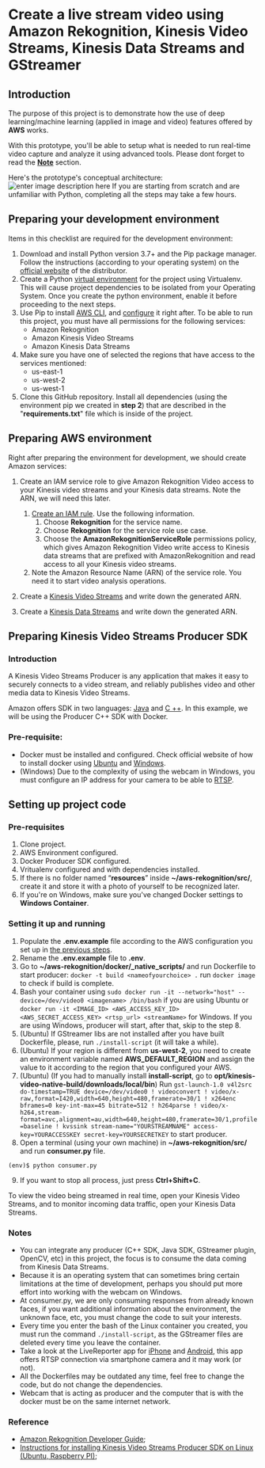 # Create a live stream video using Amazon Rekognition, Kinesis Video Streams, Kinesis Data Streams and GStreamer 

## Introduction
The purpose of this project is to demonstrate how the use of deep learning/machine learning (applied in image and video) features offered by **AWS** works.

With this prototype, you'll be able to setup what is needed to run real-time video capture and analyze it using advanced tools. Please dont forget to read the [**Note**](#note) section.

Here's the prototype's conceptual architecture:
![enter image description here](https://d1.awsstatic.com/re19/KVS_WebRTC/product-page-diagram_Kinesis-video-streams_how-it-works_01.cb5682fffec40aed239111f7454a586b31d6e680.png)
If you are starting from scratch and are unfamiliar with Python, completing all the steps may take a few hours.

## Preparing your development environment
Items in this checklist are required for the development environment:

 1. Download and install Python version 3.7+ and the Pip package manager. Follow the instructions (according to your operating system) on the [official website](https://www.python.org/downloads/) of the distributor. 
 2. Create a Python [virtual environment](https://virtualenv.pypa.io/en/stable/) for the project using Virtualenv. This will cause project dependencies to be isolated from your Operating System. Once you create the python environment, enable it before proceeding to the next steps.
 3. Use Pip to install [AWS CLI](https://docs.aws.amazon.com/cli/latest/userguide/cli-chap-install.html), and [configure](https://docs.aws.amazon.com/cli/latest/userguide/cli-chap-configure.html) it right after. To be able to run this project, you must have all permissions for the following services:
	 - Amazon Rekognition
	 - Amazon Kinesis Video Streams
	 - Amazon Kinesis Data Streams
4. <a name = "aws-config"></a>Make sure you have one of selected the regions that have access to the services mentioned:
	 - us-east-1
	 - us-west-2
	 - us-west-1
5. Clone this GitHub repository. Install all dependencies (using the environment pip we created in **step 2**) that are described in the "**requirements.txt**" file which is inside of the project.
 

## Preparing AWS environment
Right after preparing the environment for development, we should create Amazon services:

 1. Create an IAM service role to give Amazon Rekognition Video access to your Kinesis video streams and your Kinesis data streams. Note the ARN,  we will need this later.
	   1. [Create an IAM rule](https://docs.aws.amazon.com/IAM/latest/UserGuide/id_roles_create_for-service.html). Use the following information.
		   1. Choose **Rekognition** for the service name.
		   2. Choose **Rekognition** for the service role use case.
		   3. Choose the **AmazonRekognitionServiceRole** permissions policy, which gives Amazon Rekognition Video write access to Kinesis data streams that are prefixed with AmazonRekognition and read access to all your Kinesis video streams.
	2. Note the Amazon Resource Name (ARN) of the service role. You need it to start video analysis operations.

 2. Create a [Kinesis Video Streams](https://docs.aws.amazon.com/kinesisvideostreams/latest/dg/gs-createstream.html) and write down the generated ARN.
 3. Create a [Kinesis Data Streams](https://docs.aws.amazon.com/streams/latest/dev/introduction.html) and write down the generated ARN.

## Preparing Kinesis Video Streams Producer SDK
### Introduction
A Kinesis Video Streams Producer is any application that makes it easy to securely connects to a video stream, and reliably publishes video and other media data to Kinesis Video Streams.

Amazon offers SDK in two languages: [Java](https://github.com/awslabs/amazon-kinesis-video-streams-producer-sdk-java) and [C ++](https://github.com/awslabs/amazon-kinesis-video-streams-producer-sdk-cpp). In this example, we will be using the Producer C++ SDK with Docker.

### Pre-requisite:
- Docker must be installed and configured. Check official website of how to install docker using [Ubuntu](https://docs.docker.com/install/linux/docker-ce/ubuntu/) and [Windows](https://docs.docker.com/docker-for-windows/).
- (Windows) Due to the complexity of using the webcam in Windows, you must configure an IP address for your camera to be able to [RTSP](https://pt.wikipedia.org/wiki/RTSP).

## Setting up project code

### Pre-requisites
1. Clone project.
2. AWS Environment configured.
3. Docker Producer SDK configured.
4. Vritualenv configured and with dependencies installed.
5. If there is no folder named “**resources**” inside **~/aws-rekognition/src/**, create it and store it with a photo of yourself to be recognized later.
6. If you're on Windows, make sure you've changed Docker settings to **Windows Container**.

### Setting it up and running
1. Populate the **.env.example** file according to the AWS configuration you set up in [the previous steps](#aws-config).
2. Rename the **.env.example** file to **.env**.
3. Go to **~/aws-rekognition/docker/_native_scripts/<yourOSfodler>** and run Dockerfile to start producer: ```docker -t build <nameofyourchoice> .``` run ```docker image``` to check if build is complete.
4. Bash your container using ```sudo docker run -it --network="host" --device=/dev/video0 <imagename> /bin/bash``` if you are using Ubuntu or ```docker run -it <IMAGE_ID> <AWS_ACCESS_KEY_ID> <AWS_SECRET_ACCESS_KEY> <rtsp_url> <streamName>``` for Windows. If you are using Windows, producer will start, after that, skip to the step 8.
5. (Ubuntu) If GStreamer libs are not installed after you have built Dockerfile, please, run ```./install-script``` (it will take a while).
6. (Ubuntu) If your region is different from **us-west-2**, you need to create an environment variable named **AWS_DEFAULT_REGION** and assign the value to it according to the region that you configured your AWS.
7. (Ubuntu) (If you had to manually install **install-script**, go to **opt/kinesis-video-native-build/downloads/local/bin**) Run ```gst-launch-1.0 v4l2src do-timestamp=TRUE device=/dev/video0 ! videoconvert ! video/x-raw,format=I420,width=640,height=480,framerate=30/1 ! x264enc bframes=0 key-int-max=45 bitrate=512 ! h264parse ! video/x-h264,stream-format=avc,alignment=au,width=640,height=480,framerate=30/1,profile=baseline ! kvssink stream-name="YOURSTREAMNAME" access-key=YOURACCESSKEY secret-key=YOURSECRETKEY``` to start producer.
8. Open a terminal (using your own machine) in **~/aws-rekognition/src/** and run **consumer.py** file.
```console
(env)$ python consumer.py
```
9. If you want to stop all process, just press **Ctrl+Shift+C**.

To view the video being streamed in real time, open your Kinesis Video Streams, and to monitor incoming data traffic, open your Kinesis Data Streams.

### <a name = "notes"></a>Notes
- You can integrate any producer (C++ SDK, Java SDK, GStreamer plugin, OpenCV, etc) in this project, the focus is to consume the data coming from Kinesis Data Streams.
- Because it is an operating system that can sometimes bring certain limitations at the time of development, perhaps you should put more effort into working with the webcam on Windows.
- At consumer.py, we are only consuming responses from already known faces, if you want additional information about the environment, the unknown face, etc, you must change the code to suit your interests.
- Every time you enter the bash of the Linux container you created, you must run the command ```./install-script```, as the GStreamer files are deleted every time you leave the container.
- Take a look at the LiveReporter app for [iPhone](https://apps.apple.com/app/live-reporter-security-camera/id996017825) and [Android](https://play.google.com/store/apps/details?id=net.kzkysdjpn.live_reporter), this app offers RTSP connection via smartphone camera and it may work (or not).
- All the Dockerfiles may be outdated any time, feel free to change the code, but do not change the dependencies.
- Webcam that is acting as producer and the computer that is with the docker must be on the same internet network.

### Reference
- [Amazon Rekognition Developer Guide](https://docs.aws.amazon.com/rekognition/latest/dg/rekognition-dg.pdf);
- [Instructions for installing Kinesis Video Streams Producer SDK on Linux (Ubuntu, Raspberry PI)](https://github.com/awslabs/amazon-kinesis-video-streams-producer-sdk-cpp/blob/master/install-instructions-linux.md);
